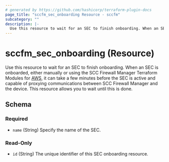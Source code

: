 ```yaml
---
# generated by https://github.com/hashicorp/terraform-plugin-docs
page_title: "sccfm_sec_onboarding Resource - sccfm"
subcategory: ""
description: |-
  Use this resource to wait for an SEC to finish onboarding. When an SEC is onboarded, either manually or using the SCC Firewall Manager Terraform Modules for AWS https://github.com/CiscoDevNet/terraform-aws-cdo-sec, it can take a few minutes before the SEC is active and capable of proxying communications between SCC Firewall Manager and the device. This resource allows you to wait until this is done.
---
```


# sccfm_sec_onboarding (Resource)

Use this resource to wait for an SEC to finish onboarding. When an SEC is onboarded, either manually or using the SCC Firewall Manager Terraform Modules for [AWS](https://github.com/CiscoDevNet/terraform-aws-cdo-sec), it can take a few minutes before the SEC is active and capable of proxying communications between SCC Firewall Manager and the device. This resource allows you to wait until this is done.



<!-- schema generated by tfplugindocs -->
## Schema

### Required

- `name` (String) Specify the name of the SEC.

### Read-Only

- `id` (String) The unique identifier of this SEC onboarding resource.
